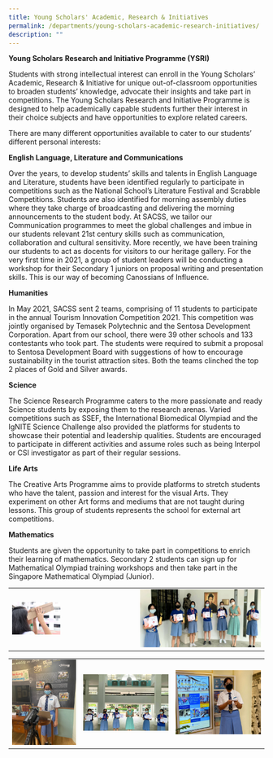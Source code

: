 ```yaml
---
title: Young Scholars' Academic, Research & Initiatives
permalink: /departments/young-scholars-academic-research-initiatives/
description: ""
---
```



**Young Scholars** **Research and Initiative Programme (YSRI)**

Students with strong intellectual interest can enroll in the Young Scholars’ Academic, Research & Initiative for unique out-of-classroom opportunities to broaden students’ knowledge, advocate their insights and take part in competitions. The Young Scholars Research and Initiative Programme is designed to help academically capable students further their interest in their choice subjects and have opportunities to explore related careers. 

There are many different opportunities available to cater to our students’ different personal interests:

**English Language, Literature and Communications**

Over the years, to develop students’ skills and talents in English Language and Literature, students have been identified regularly to participate in competitions such as the National School’s Literature Festival and Scrabble Competitions. Students are also identified for morning assembly duties where they take charge of broadcasting and delivering the morning announcements to the student body. At SACSS, we tailor our Communication programmes to meet the global challenges and imbue in our students relevant 21st century skills such as communication, collaboration and cultural sensitivity. More recently, we have been training our students to act as docents for visitors to our heritage gallery. For the very first time in 2021, a group of student leaders will be conducting a workshop for their Secondary 1 juniors on proposal writing and presentation skills. This is our way of becoming Canossians of Influence.

**Humanities** 

In May 2021, SACSS sent 2 teams, comprising of 11 students to participate in the annual Tourism Innovation Competition 2021. This competition was jointly organised by Temasek Polytechnic and the Sentosa Development Corporation. Apart from our school, there were 39 other schools and 133 contestants who took part. The students were required to submit a proposal to Sentosa Development Board with suggestions of how to encourage sustainability in the tourist attraction sites. Both the teams clinched the top 2 places of Gold and Silver awards.

**Science** 

The Science Research Programme caters to the more passionate and ready Science students by exposing them to the research arenas. Varied competitions such as SSEF, the International Biomedical Olympiad and the IgNITE Science Challenge also provided the platforms for students to showcase their potential and leadership qualities. Students are encouraged to participate in different activities and assume roles such as being Interpol or CSI investigator as part of their regular sessions.

**Life Arts** 

The Creative Arts Programme aims to provide platforms to stretch students who have the talent, passion and interest for the visual Arts. They experiment on other Art forms and mediums that are not taught during lessons. This group of students represents the school for external art competitions.

**Mathematics** 

Students are given the opportunity to take part in competitions to enrich their learning of mathematics. Secondary 2 students can sign up for Mathematical Olympiad training workshops and then take part in the Singapore Mathematical Olympiad (Junior).

|   |   |
|---|---|
| <img src="/images/Departments/YOUNG%20SCHOLARS%20ACAD%20RES%20&%20INIT/IMG_8298-scaled.jpg" style="width:40%"> | ![](/images/Departments/YOUNG%20SCHOLARS%20ACAD%20RES%20&%20INIT/Humanities-2.jpg)  |

|   |   |   |
|---|---|---|
|![](/images/Departments/YOUNG%20SCHOLARS%20ACAD%20RES%20&%20INIT/Docent-1.jpeg)   | ![](/images/Departments/YOUNG%20SCHOLARS%20ACAD%20RES%20&%20INIT/Humanities-1.jpg)  |![](/images/Departments/YOUNG%20SCHOLARS%20ACAD%20RES%20&%20INIT/Docent-3-1536x1152.jpeg)   |
